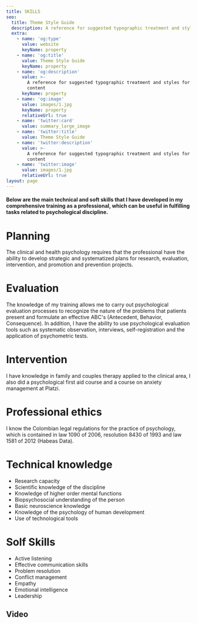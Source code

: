 ```yaml
---
title: SKILLS
seo:
  title: Theme Style Guide
  description: A reference for suggested typographic treatment and styles for your content
  extra:
    - name: 'og:type'
      value: website
      keyName: property
    - name: 'og:title'
      value: Theme Style Guide
      keyName: property
    - name: 'og:description'
      value: >-
        A reference for suggested typographic treatment and styles for your
        content
      keyName: property
    - name: 'og:image'
      value: images/1.jpg
      keyName: property
      relativeUrl: true
    - name: 'twitter:card'
      value: summary_large_image
    - name: 'twitter:title'
      value: Theme Style Guide
    - name: 'twitter:description'
      value: >-
        A reference for suggested typographic treatment and styles for your
        content
    - name: 'twitter:image'
      value: images/1.jpg
      relativeUrl: true
layout: page
---
```

#### Below are the main technical and soft skills that I have developed in my comprehensive training as a professional, which can be useful in fulfilling tasks related to psychological discipline.

# Planning

The clinical and health psychology requires that the professional have the ability to develop strategic and systematized plans for research, evaluation, intervention, and promotion and prevention projects.

# Evaluation

The knowledge of my training allows me to carry out psychological evaluation processes to recognize the nature of the problems that patients present and formulate an effective ABC's (Antecedent, Behavior, Consequence). In addition, I have the ability to use psychological evaluation tools such as systematic observation, interviews, self-registration and the application of psychometric tests.

# Intervention

I have knowledge in family and couples therapy applied to the clinical area, I also did a psychological first aid course and a course on anxiety management at Platzi.

# Professional ethics

I know the Colombian legal regulations for the practice of psychology, which is contained in law 1090 of 2006, resolution 8430 of 1993 and law 1581 of 2012 (Habeas Data).

# Technical knowledge

*   Research capacity
*   Scientific knowledge of the discipline
*   Knowledge of higher order mental functions
*   Biopsychosocial understanding of the person
*   Basic neuroscience knowledge
*   Knowledge of the psychology of human development
*   Use of technological tools

# Solf Skills

*   Active listening
*   Effective communication skills
*   Problem resolution
*   Conflict management
*   Empathy
*   Emotional intelligence
*   Leadership

## Video 
